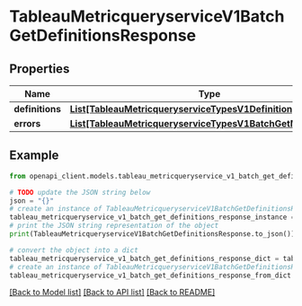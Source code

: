 # TableauMetricqueryserviceV1BatchGetDefinitionsResponse


## Properties

Name | Type | Description | Notes
------------ | ------------- | ------------- | -------------
**definitions** | [**List[TableauMetricqueryserviceTypesV1Definition]**](TableauMetricqueryserviceTypesV1Definition.md) |  | [optional] 
**errors** | [**List[TableauMetricqueryserviceTypesV1BatchGetMetricErrors]**](TableauMetricqueryserviceTypesV1BatchGetMetricErrors.md) |  | [optional] 

## Example

```python
from openapi_client.models.tableau_metricqueryservice_v1_batch_get_definitions_response import TableauMetricqueryserviceV1BatchGetDefinitionsResponse

# TODO update the JSON string below
json = "{}"
# create an instance of TableauMetricqueryserviceV1BatchGetDefinitionsResponse from a JSON string
tableau_metricqueryservice_v1_batch_get_definitions_response_instance = TableauMetricqueryserviceV1BatchGetDefinitionsResponse.from_json(json)
# print the JSON string representation of the object
print(TableauMetricqueryserviceV1BatchGetDefinitionsResponse.to_json())

# convert the object into a dict
tableau_metricqueryservice_v1_batch_get_definitions_response_dict = tableau_metricqueryservice_v1_batch_get_definitions_response_instance.to_dict()
# create an instance of TableauMetricqueryserviceV1BatchGetDefinitionsResponse from a dict
tableau_metricqueryservice_v1_batch_get_definitions_response_from_dict = TableauMetricqueryserviceV1BatchGetDefinitionsResponse.from_dict(tableau_metricqueryservice_v1_batch_get_definitions_response_dict)
```
[[Back to Model list]](../README.md#documentation-for-models) [[Back to API list]](../README.md#documentation-for-api-endpoints) [[Back to README]](../README.md)


